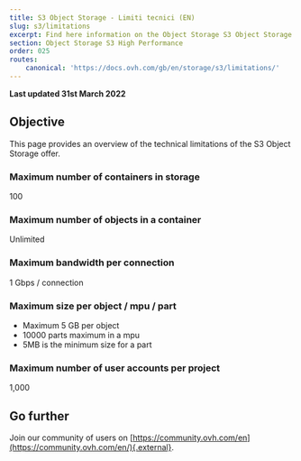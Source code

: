 ```yaml
---
title: S3 Object Storage - Limiti tecnici (EN)
slug: s3/limitations
excerpt: Find here information on the Object Storage S3 Object Storage limitations
section: Object Storage S3 High Performance
order: 025
routes:
    canonical: 'https://docs.ovh.com/gb/en/storage/s3/limitations/'
---
```


**Last updated 31st March 2022**

## Objective

This page provides an overview of the technical limitations of the S3 Object Storage offer.

### Maximum number of containers in storage

100

### Maximum number of objects in a container

Unlimited

### Maximum bandwidth per connection

1 Gbps / connection

### Maximum size per object / mpu / part

- Maximum 5 GB per object
- 10000 parts maximum in a mpu
- 5MB is the minimum size for a part

### Maximum number of user accounts per project

1,000

## Go further

Join our community of users on [https://community.ovh.com/en](https://community.ovh.com/en/){.external}.
